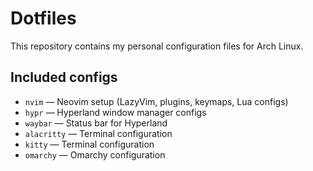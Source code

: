 # Dotfiles

This repository contains my personal configuration files for Arch Linux.

## Included configs

- `nvim` — Neovim setup (LazyVim, plugins, keymaps, Lua configs)
- `hypr` — Hyperland window manager configs
- `waybar` — Status bar for Hyperland
- `alacritty` — Terminal configuration
- `kitty` — Terminal configuration
- `omarchy` — Omarchy configuration

